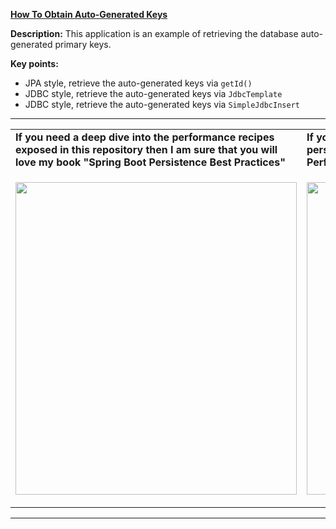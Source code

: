 **[How To Obtain Auto-Generated Keys](https://github.com/AnghelLeonard/Hibernate-SpringBoot/tree/master/HibernateSpringBootReturnGeneratedKeys)**
 
**Description:** This application is an example of retrieving the database auto-generated primary keys.

**Key points:**
- JPA style, retrieve the auto-generated keys via `getId()`
- JDBC style, retrieve the auto-generated keys via `JdbcTemplate`
- JDBC style, retrieve the auto-generated keys via `SimpleJdbcInsert`
         
-----------------------------------------------------------------------------------------------------------------------    
<table>
     <tr><td><b>If you need a deep dive into the performance recipes exposed in this repository then I am sure that you will love my book "Spring Boot Persistence Best Practices"</b></td><td><b>If you need a hand of tips and illustrations of 100+ Java persistence performance issues then "Java Persistence Performance Illustrated Guide" is for you.</b></td></tr>
     <tr><td>
<a href="https://www.apress.com/us/book/9781484256251"><p align="left"><img src="https://github.com/AnghelLeonard/Hibernate-SpringBoot/blob/master/Spring%20Boot%20Persistence%20Best%20Practices.jpg" height="500" width="450"/></p></a>
</td><td>
<a href="https://leanpub.com/java-persistence-performance-illustrated-guide"><p align="right"><img src="https://github.com/AnghelLeonard/Hibernate-SpringBoot/blob/master/Java%20Persistence%20Performance%20Illustrated%20Guide.jpg" height="500" width="450"/></p></a>
</td></tr></table>

-----------------------------------------------------------------------------------------------------------------------    


